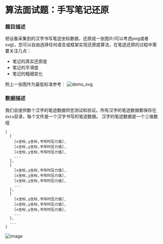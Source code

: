 # 算法面试题：手写笔记还原
### 题目描述
把设备采集到的汉字书写笔迹坐标数据，还原成一张图片(可以考虑png或者svg)，您可以自由选择任何语言或框架实现还原度算法，在笔迹还原的过程中需要关注几点：
- 笔记的真实还原度
- 笔记的平滑度
- 笔记的粗细变化

附上一张图作为最低标准参考：
![demo_svg](https://user-images.githubusercontent.com/9147956/218247997-b8f2c704-bdd6-4df3-be9b-6814d1501848.png)


### 数据描述
我们会提供数个汉字的笔迹数据供您测试和验证。所有汉字的笔迹数据都保存在`data`目录，每个文件是一个汉字书写的笔迹数据。
汉字的笔迹数据是一个三维数组
```
[
  [
    [x坐标,y坐标,书写时压力值],
    [x坐标,y坐标,书写时压力值],
    [x坐标,y坐标,书写时压力值],
    ...
  ],
  [
    [x坐标,y坐标,书写时压力值],
    [x坐标,y坐标,书写时压力值],
    [x坐标,y坐标,书写时压力值],
    ...
  ],
  [
    [x坐标,y坐标,书写时压力值],
    [x坐标,y坐标,书写时压力值],
    [x坐标,y坐标,书写时压力值],
    ...
  ],
  ...
]

```
![image](https://user-images.githubusercontent.com/9147956/217541080-57ad8431-a65d-4198-9173-9141362f16b5.png)

